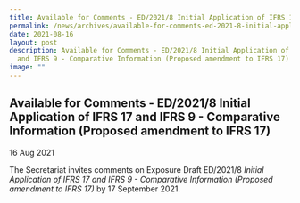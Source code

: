 ```yaml
---
title: Available for Comments - ED/2021/8 Initial Application of IFRS 17 and IFRS 9 - Comparative Information (Proposed amendment to IFRS 17)
permalink: /news/archives/available-for-comments-ed-2021-8-initial-application-of-ifrs-17-and-ifrs-9/
date: 2021-08-16
layout: post
description: Available for Comments - ED/2021/8 Initial Application of IFRS 17
  and IFRS 9 - Comparative Information (Proposed amendment to IFRS 17)
image: ""
---
```

Available for Comments - ED/2021/8 Initial Application of IFRS 17 and IFRS 9 - Comparative Information (Proposed amendment to IFRS 17)
--------------------------------------------------------------------------------------------------------------------------------------

16 Aug 2021

The Secretariat invites comments on Exposure Draft ED/2021/8 _Initial Application of IFRS 17 and IFRS 9 - Comparative Information (Proposed amendment to IFRS 17)_ by 17 September 2021.
